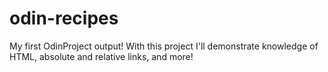 # odin-recipes
My first OdinProject output! With this project I'll demonstrate knowledge of HTML, absolute and relative links, and more!